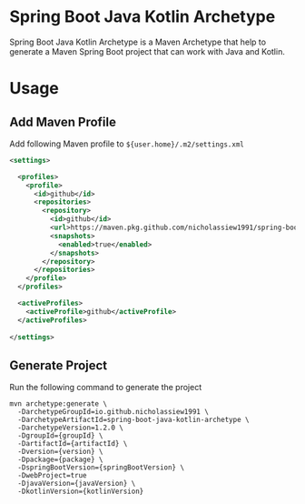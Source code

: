 # Spring Boot Java Kotlin Archetype

Spring Boot Java Kotlin Archetype is a Maven Archetype that help to generate a Maven Spring Boot project that can work with Java and Kotlin.

# Usage

## Add Maven Profile

Add following Maven profile to `${user.home}/.m2/settings.xml`
```xml
<settings>

  <profiles>
    <profile>
      <id>github</id>
      <repositories>
        <repository>
          <id>github</id>
          <url>https://maven.pkg.github.com/nicholassiew1991/spring-boot-java-kotlin-archetype</url>
          <snapshots>
            <enabled>true</enabled>
          </snapshots>
        </repository>
      </repositories>
    </profile>
  </profiles>

  <activeProfiles>
    <activeProfile>github</activeProfile>
  </activeProfiles>
  
</settings>
```

## Generate Project

Run the following command to generate the project

```shell
mvn archetype:generate \
  -DarchetypeGroupId=io.github.nicholassiew1991 \
  -DarchetypeArtifactId=spring-boot-java-kotlin-archetype \
  -DarchetypeVersion=1.2.0 \
  -DgroupId={groupId} \
  -DartifactId={artifactId} \
  -Dversion={version} \
  -Dpackage={package} \
  -DspringBootVersion={springBootVersion} \
  -DwebProject=true
  -DjavaVersion={javaVersion} \ 
  -DkotlinVersion={kotlinVersion}
```